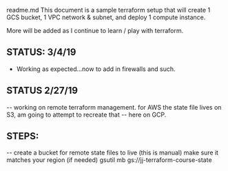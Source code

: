 readme.md
This document is a sample terraform setup that will create 1 GCS bucket, 1 VPC network & subnet, and deploy 1 compute instance.

More will be added as I continue to learn / play with terraform.

## STATUS: 3/4/19 
- Working as expected...now to add in firewalls and such.

## STATUS 2/27/19
-- working on remote terraform management.  for AWS the state file lives on S3, am going to attempt to recreate that
-- here on GCP.

## STEPS:
-- create a bucket for remote state files to live (this is manual)
make sure it matches your region (if needed) 
gsutil mb gs://jj-terraform-course-state

